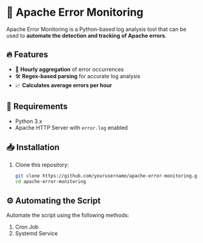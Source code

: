 # 🚀 Apache Error Monitoring

Apache Error Monitoring is a Python-based log analysis tool that can be used to **automate the detection and tracking of Apache errors**.  

## 🔥 Features
- 📅 **Hourly aggregation** of error occurrences  
- 🛠 **Regex-based parsing** for accurate log analysis  
- 📈 **Calculates average errors per hour**  

## 📌 Requirements
- Python 3.x  
- Apache HTTP Server with `error.log` enabled  

## 📥 Installation
1. Clone this repository:  
   ```bash
   git clone https://github.com/yourusername/apache-error-monitoring.git
   cd apache-error-monitoring

## ⚙️ Automating the Script

Automate the script using the following methods:
1. Cron Job 
2. Systemd Service

